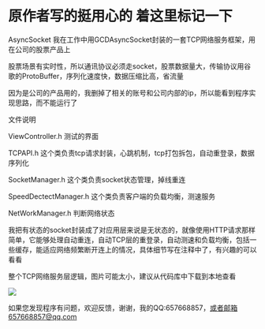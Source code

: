 # 原作者写的挺用心的 着这里标记一下 
AsyncSocket
我在工作中用GCDAsyncSocket封装的一套TCP网络服务框架，用在公司的股票产品上

股票场景有实时性，所以通讯协议必须走socket，股票数据量大，传输协议用谷歌的ProtoBuffer，序列化速度快，数据压缩比高，省流量

因为是公司的产品用的，我删掉了相关的账号和公司内部的ip，所以能看到程序实现思路，而不能运行了


文件说明

ViewController.h        测试的界面

TCPAPI.h                这个类负责tcp请求封装，心跳机制，tcp打包拆包，自动重登录，数据序列化

SocketManager.h         这个类负责socket状态管理，掉线重连

SpeedDectectManager.h   这个类负责客户端的负载均衡，测速服务

NetWorkManager.h        判断网络状态


我把有状态的socket封装成了对应用层来说是无状态的，就像使用HTTP请求那样简单，它能够处理自动重连，自动TCP层的重登录，自动测速和负载均衡，包括一些缓存，能适应网络频繁断开连上的情况，具体细节写在注释中了，有兴趣的可以看看

整个TCP网络服务层逻辑，图片可能太小，建议从代码库中下载到本地查看

![](https://github.com/hehe520/AsyncSocket/blob/master/TCP%E7%BD%91%E7%BB%9C%E6%9C%8D%E5%8A%A1%E5%B1%82%E9%80%BB%E8%BE%91.png)


如果您发现程序有问题，欢迎反馈，谢谢，我的QQ:657668857，或者邮箱657668857@qq.com
